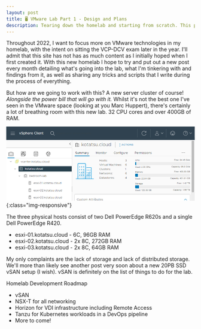 ```yaml
---
layout: post
title: 🖥️ VMware Lab Part 1 - Design and Plans
description: Tearing down the homelab and starting from scratch. This post details some cool ideas I have for it.
---
```


Throughout 2022, I want to focus more on VMware technologies in my homelab, with the intent on sitting the VCP-DCV exam later in the year. I'll admit that this site has not has as much content as I initially hoped when I first created it. With this new homelab I hope to try and put out a new post every month detailing what's going into the lab, what I'm tinkering with and findings from it, as well as sharing any tricks and scripts that I write during the process of everything.

But how are we going to work with this? A new server cluster of course! *Alongside the power bill that will go with it.* Whilst it's not the best one I've seen in the VMware space (looking at you Marc Huppert), there's certainly a lot of breathing room with this new lab. 32 CPU cores and over 400GB of RAM. 

![VMware Lab](/public/lab-screenshot.PNG){:class="img-responsive"}

The three physical hosts consist of two Dell PowerEdge R620s and a single Dell PowerEdge R420. 

- esxi-01.kotatsu.cloud - 6C, 96GB RAM
- esxi-02.kotatsu.cloud - 2x 8C, 272GB RAM
- esxi-03.kotatsu.cloud - 2x 8C, 64GB RAM

My only complaints are the lack of storage and lack of distributed storage. We'll more than likely see another post very soon about a new 20PB SSD vSAN setup (I wish). vSAN is definitely on the list of things to do for the lab.

Homelab Development Roadmap
- vSAN 
- NSX-T for all networking 
- Horizon for VDI infrastructure including Remote Access
- Tanzu for Kubernetes workloads in a DevOps pipeline
- More to come!
